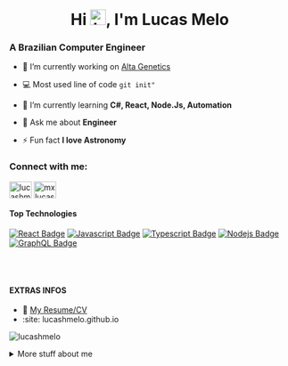 <h1 align="center">Hi <img src="https://user-images.githubusercontent.com/1303154/88677602-1635ba80-d120-11ea-84d8-d263ba5fc3c0.gif" width="28px" alt="hi">, I'm Lucas Melo</h1>


<h3 align="left">A Brazilian Computer Engineer</h3>

- 🔭 I’m currently working on [Alta Genetics](altagenetics.com.br)

- :computer: Most used line of code `git init"`

- 🌱 I’m currently learning **C#, React, Node.Js, Automation**

- 💬 Ask me about **Engineer**

- ⚡ Fun fact **I love Astronomy**



<h3 align="left">Connect with me:</h3>
<p align="left">
<a href="https://linkedin.com/in/lucashmelo97" target="blank"><img align="center" src="https://raw.githubusercontent.com/rahuldkjain/github-profile-readme-generator/master/src/images/icons/Social/linked-in-alt.svg" alt="lucashmelo97" height="30" width="40" /></a>
<a href="https://discord.gg/mxlucas10#1065" target="blank"><img align="center" src="https://raw.githubusercontent.com/rahuldkjain/github-profile-readme-generator/master/src/images/icons/Social/discord.svg" alt="mxlucas10#1065" height="30" width="40" /></a>
</p>

#### Top Technologies

[![React Badge](https://img.shields.io/badge/-React-61DBFB?style=for-the-badge&labelColor=black&logo=react&logoColor=61DBFB)](#) [![Javascript Badge](https://img.shields.io/badge/-Javascript-F0DB4F?style=for-the-badge&labelColor=black&logo=javascript&logoColor=F0DB4F)](#) [![Typescript Badge](https://img.shields.io/badge/-Typescript-007acc?style=for-the-badge&labelColor=black&logo=typescript&logoColor=007acc)](#) [![Nodejs Badge](https://img.shields.io/badge/-Nodejs-3C873A?style=for-the-badge&labelColor=black&logo=node.js&logoColor=3C873A)](#) [![GraphQL Badge](https://img.shields.io/badge/-GraphQl-e535ab?style=for-the-badge&labelColor=black&logo=node.js&logoColor=e535ab)](#)


<br />
<br />

#### EXTRAS INFOS
- :paperclip: [My Resume/CV](#)
- :site: lucashmelo.github.io

<p align="left"> <img src="https://komarev.com/ghpvc/?username=lucashmelo&label=Profile%20views&color=80ffff&style=plastic" alt="lucashmelo" /> </p>

<details>
<summary>
  More stuff about me
</summary>

<br >

I love sharing knowledge and putting tutorials, courses and posts together for helping other developers, and tjat's why CoderOne Youtube Channel exists!

#### What is CoderOne?

CoderOne is a youtube channel for learning Web/Mobile development, coding and design. Including new technologies and frameworks and anything really related to development world.






<p><img align="left" src="https://github-readme-stats.vercel.app/api/top-langs?username=lucashmelo&show_icons=true&locale=en&layout=compact" alt="lucashmelo" /></p>

<p>&nbsp;<img align="center" src="https://github-readme-stats.vercel.app/api?username=lucashmelo&show_icons=true&theme=dark&cache_seconds=1800&locale=en" alt="lucashmelo" /></p>

<p><img align="center" src="https://github-readme-streak-stats.herokuapp.com/?user=lucashmelo&" alt="lucashmelo" /></p>



</details>
